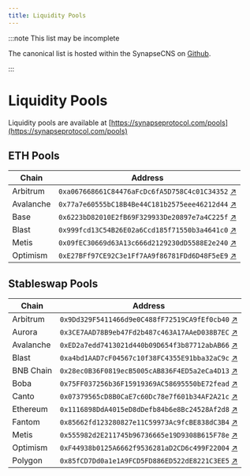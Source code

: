 ```yaml
---
title: Liquidity Pools
---
```


:::note This list may be incomplete

The canonical list is hosted within the SynapseCNS on [Github](https://github.com/synapsecns/synapse-contracts).

:::

# Liquidity Pools

Liquidity pools are available at [https://synapseprotocol.com/pools](https://synapseprotocol.com/pools)

## ETH Pools

| Chain     | Address                                      |
|-----------|----------------------------------------------|
| Arbitrum  | `0xa067668661C84476aFcDc6fA5D758C4c01C34352` [↗](https://arbiscan.io/address/0x6f4e8eba4d337f874ab57478acc2cb5bacdc19c9) |
| Avalanche | `0x77a7e60555bC18B4Be44C181b2575eee46212d44` [↗](https://snowtrace.io/address/0x77a7e60555bC18B4Be44C181b2575eee46212d44) |
| Base      | `0x6223bD82010E2fB69F329933De20897e7a4C225f` [↗](https://basescan.org/address/0x6223bd82010e2fb69f329933de20897e7a4c225f) |
| Blast     | `0x999fcd13C54B26E02a6Ccd185f71550b3a4641c0` [↗](https://blastscan.io/address/0x999fcd13C54B26E02a6Ccd185f71550b3a4641c0) |
| Metis     | `0x09fEC30669d63A13c666d2129230dD5588E2e240` [↗](https://andromeda-explorer.metis.io/address/0x09fEC30669d63A13c666d2129230dD5588E2e240) |
| Optimism  | `0xE27BFf97CE92C3e1Ff7AA9f86781FDd6D48F5eE9` [↗](https://optimistic.etherscan.io/address/0xE27BFf97CE92C3e1Ff7AA9f86781FDd6D48F5eE9) |

## Stableswap Pools

| Chain     | Address                                      |
|-----------|----------------------------------------------|
| Arbitrum  | `0x9Dd329F5411466d9e0C488fF72519CA9fEf0cb40` [↗](https://arbiscan.io/address/0x9Dd329F5411466d9e0C488fF72519CA9fEf0cb40) |
| Aurora    | `0x3CE7AAD78B9eb47Fd2b487c463A17AAeD038B7EC` [↗](https://explorer.aurora.dev/address/0x3CE7AAD78B9eb47Fd2b487c463A17AAeD038B7EC) |
| Avalanche | `0xED2a7edd7413021d440b09D654f3b87712abAB66` [↗](https://snowtrace.io/address/0xED2a7edd7413021d440b09D654f3b87712abAB66) |
| Blast     | `0xa4bd1AAD7cF04567c10f38FC4355E91bba32aC9c` [↗](https://blastscan.io/address/0xa4bd1AAD7cF04567c10f38FC4355E91bba32aC9c) |
| BNB Chain | `0x28ec0B36F0819ecB5005cAB836F4ED5a2eCa4D13` [↗](https://bscscan.com/address/0x28ec0B36F0819ecB5005cAB836F4ED5a2eCa4D13) |
| Boba      | `0x75FF037256b36F15919369AC58695550bE72fead` [↗](https://bobascan.com/address/0x75FF037256b36F15919369AC58695550bE72fead) |
| Canto     | `0x07379565cD8B0CaE7c60Dc78e7f601b34AF2A21c` [↗](https://evm.explorer.canto.io/address/0x07379565cD8B0CaE7c60Dc78e7f601b34AF2A21c) |
| Ethereum  | `0x1116898DdA4015eD8dDefb84b6e8Bc24528Af2d8` [↗](https://etherscan.io/address/0x1116898DdA4015eD8dDefb84b6e8Bc24528Af2d8) |
| Fantom    | `0x85662fd123280827e11C59973Ac9fcBE838dC3B4` [↗](https://ftmscan.com/address/0x85662fd123280827e11C59973Ac9fcBE838dC3B4) |
| Metis     | `0x555982d2E211745b96736665e19D9308B615F78e` [↗](https://andromeda-explorer.metis.io/address/0x555982d2E211745b96736665e19D9308B615F78e) |
| Optimism  | `0xF44938b0125A6662f9536281aD2CD6c499F22004` [↗](https://optimistic.etherscan.io/address/0xf44938b0125a6662f9536281ad2cd6c499f22004) |
| Polygon   | `0x85fCD7Dd0a1e1A9FCD5FD886ED522dE8221C3EE5` [↗](https://polygonscan.com/address/0x85fCD7Dd0a1e1A9FCD5FD886ED522dE8221C3EE5) |
